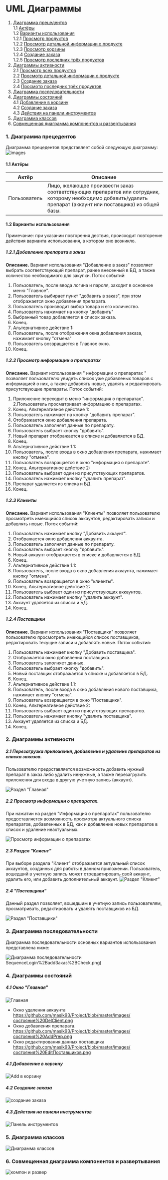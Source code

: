 # UML Диаграммы
1. [Диаграмма прецедентов](#1)<br>
1.1 [Актёры](#1.1)<br>
1.2 [Варианты использования](#1.2)<br>
1.2.1 [Просмотр продуктов](#1.2.1)<br>
1.2.2 [Просмотр детальной информации о продукте](#1.2.2)<br>
1.2.3 [Просмотр корзины](#1.2.3)<br>
1.2.4 [Создание заказа](#1.2.4)<br>
1.2.5 [Просмотр последних трёх продуктов](#1.2.5)<br>
2. [Диаграммы активности](#2)<br>
2.1 [Просмотр всех продуктов](#2.1)<br>
2.2 [Просмотр детальной информации о продукте](#2.2)<br>
2.3 [Создание заказа](#2.3)<br>
2.4 [Просмотр последних трёх продуктов](#2.4)<br>
3. [Диаграмма последовательности](#3)
4. [Диаграммы cостояний](#4)<br>
4.1 [Добавление в корзину](#4.1)<br>
4.2 [Создание заказа](#4.2)<br>
4.3 [Действия на панели инструментов](#4.3)<br>
5. [Диаграмма классов](#5)<br>
6. [Совмещенная диаграмма компонентов и развертывания](#6)<br>

### 1. Диаграмма прецедентов<a name="1"></a>
Диаграмма прецедентов представляет собой следующую диаграмму:
![images](https://github.com/masik93/Project/blob/master/images/UseCaseDiagram1.png)
#### 1.1 Актёры<a name="1.1"></a>
Актёр | Описание
--- | ---
Пользователь|Лицо, желающее произвести заказ соответствующих препаратов или сотрудник, которому необходимо добавить/удалить препарат (аккаунт или поставщика) из общей базы.

#### 1.2 Варианты использования<a name="1.2"></a>
Примечание: при указании повторения дествия, происходит повторение действия варианта использования, в котором оно возникло.
##### 1.2.1 Добавление препарата в заказ<a name="1.2.1"></a>
**Описание.** Вариант использования "Добавление в заказ" позволяет выбрать соответствующий препарат, ранее внесенный в БД, а также количество необходимого для закупки. 
Поток событий:
1. Пользователь, после ввода логина и пароля, заходит в основное меню "Главное".
2. Пользователь выбирает пункт "добавить в заказ", при этом отображается окно добавления препарата.
3. Пользователь производит выбор товара и его количество.
4. Пользователь нажимает на кнопку "добавить"
5. Выбранный товар добавляется в список заказа.
6. Конец.
7. Альтернативное действие 1:
8. Пользователь, после отображения окна добавления заказа, нажимает кнопку "отмена"
9. Пользователь возвращается в Главное окно.
10. Конец.

##### 1.2.2 Просмотр информации о препаратах<a name="1.2.2"></a>
**Описание.** Вариант использования " информации о препаратах " позволяет пользователю увидеть список уже добавленых товаров с информацией о них, а также добавлять новые, удалять  и редактировать присутствующие препараты. 
Поток событий:
1. Приложение переходит в меню "информация о препаратах".
2.Пользователь просматривает информацию о препаратах.
3. Конец.
Альтернативное действие 1:
4. Пользователь нажимает на кнопку "добавить препарат".
5. Отображается окно добавления препарата.
6. Пользователь заполняет данные по препарату.
7. Пользователь выбрает кнопку "добавить".
8. Новый препарат отображается в списке и добавляется в БД.
9. Конец.
10. Альтернативное действие 1.1:
11. Пользователь, после входа в окно добавления препарата, нажимает кнопку "отмена".
12. Пользователь возвращается в окно "информация о препарате".
13. Конец.
Альтернативное действие 2:
14. Пользователь выбрает один из присутствующих препаратов.
15. Пользователь нажимает кнопку "удалить препарат".
16. Препарат удаляется из списка и БД.
17. Конец.

##### 1.2.3 Клиенты<a name="1.2.3"></a> 
**Описание.** Вариант использования "Клиенты" позволяет пользователю просмотреть имеющийся список аккаунтов, редактировать записи и добавлять новые.
Поток событий:
1.	Пользователь нажимает кнопку "Добавить аккаунт".
2. Отображается окно добавления аккаунта.
3. Пользователь заполняет данные по препарату.
4. Пользователь выбрает кнопку "добавить".
5. Новый аккаунт отображается в списке и добавляется в БД.
6. Конец.
7. Альтернативное действие 1.1:
8. Пользователь, после входа в окно добавления аккаунта, нажимает кнопку "отмена".
9. Пользователь возвращается в окно "клиенты".
10. Конец.
Альтернативное действие 2:
11. Пользователь выбрает один из присутствующих аккаунтов.
12. Пользователь нажимает кнопку "удалить аккаунт".
13. Аккаунт удаляется из списка и БД.
14. Конец.

##### 1.2.4 Поставщики<a name="1.2.4"></a> 
**Описание.** Вариант использования "Поставщики" позволяет пользователю просмотреть имеющийся список поставщиков, редактировать текущие записи и добавлять новые.
 Поток событий:             
1.	Пользователь нажимает кнопку "Добавить поставщика".
2. Отображается окно добавления поставщика.
3. Пользователь заполняет данные.
4. Пользователь выбрает кнопку "добавить".
5. Новый поставщик отображается в списке и добавляется в БД.
6. Конец.
7. Альтернативное действие 1.1:
8. Пользователь, после входа в окно добавления нового поставщика, нажимает кнопку "отмена".
9. Пользователь возвращается в окно "Поставщики".
10. Конец.
Альтернативное действие 2:
11. Пользователь выбрает один из присутствующих препаратов.
12. Пользователь нажимает кнопку "удалить поставщика".
13. Аккаунт удаляется из списка и БД.
14. Конец.



### 2. Диаграммы активности<a name="2"></a>
##### 2.1 Перезагрузка приложения, добавление и удаление препаратов из списка заказов.<a name="2.1"></a> 
Пользователю предоставляется возможность добавить нужный препарат в заказ либо удалить ненужные, а также перезагрузить приложения для входа в другую учетную запись (аккаунт).


![Раздел "Главная"](https://github.com/masik93/Project/blob/master/images/Активность%20Главная.png)
##### 2.2 Просмотр информации о препаратах.<a name="2.2"></a>
При нажатии на раздел "Информация о препаратах" пользователю предоставляется возможность просмотра актуального списка препаратов, добавленных в БД, как и добавление новых препаратов в список и удаление неактуальных.

![Просмотр информации о препаратах](https://github.com/masik93/Project/blob/master/images/Активность%20Инфа%20о%20преп.png)
##### 2.3 Раздел "Клиент"<a name="2.3"></a>
При выборе раздела "Клиент" отображается актуальный список аккаунтов, созданных для работы в данном приложении. Пользователь, вошедший в учетную запись может отредактировать свой аккаунт, удалить его, или добавить дополнительный аккаунт.
![Раздел "Клиент"](https://github.com/masik93/Project/blob/master/images/Активность%20Клиент.png)
##### 2.4 "Поставщики" <a name="2.4"></a>
Данный раздел позволяет, вошедшим в учетную запись пользователям, просматривать, редактировать и удалять поставщиков из БД.

![Раздел "Поставщики"](https://github.com/masik93/Project/blob/master/images/Активность%20Поставщики.png)


### 3. Диаграмма последовательности<a name="3"></a>
Диаграмма последовательности основных вариантов использования представлена ниже:


![Диаграмма последовательности](https://github.com/masik93/Project/blob/master/images/1)SequenceLogin%2BaddЗаказ%2BCheck.png)



### 4. Диаграммы состояний<a name="4"></a>

##### 4.1  Окно "Главная"<a name="4.1"></a> 
![Главная](https://github.com/masik93/Project/blob/master/images/состояния%20Главная.png)

- Окно удаления аккаунта
  https://github.com/masik93/Project/blob/master/images/состояние%20DelClient.png
- Окно добавления препарата.
  https://github.com/masik93/Project/blob/master/images/состояния%20AddPrep.png
- Окно редактирования данных поставщика
  https://github.com/masik93/Project/blob/master/images/состояния%20EditПоставщиков.png


##### 4.1 Добавление в корзину<a name="4.1"></a> 

![Add в корзину](https://github.com/Nemoguchev/Magazin/blob/master/documentation/Diagrams/State/StateДобавлениеВКорзину.jpg)
##### 4.2 Создание заказа<a name="4.2"></a>

![создание заказа](https://github.com/Nemoguchev/Magazin/blob/master/documentation/Diagrams/State/StateСозданиеЗаказа.jpg)
##### 4.3 Действия на панели инструментов<a name="4.3"></a>

![Панель инструментов](https://github.com/Nemoguchev/Magazin/blob/master/documentation/Diagrams/State/StateПанель%20Инстр.jpg)
### 5. Диаграмма классов<a name="5"></a>

![Диаграмма классов](https://github.com/Nemoguchev/Magazin/blob/master/documentation/Diagrams/class/ClassDiagram1.jpg)
### 6. Совмещенная диаграмма компонентов и развертывания<a name="6"></a>

![компон и развер](https://github.com/Nemoguchev/Magazin/blob/master/documentation/Diagrams/Compon%2BDeploy/DeploymentDiagram1.jpg)
